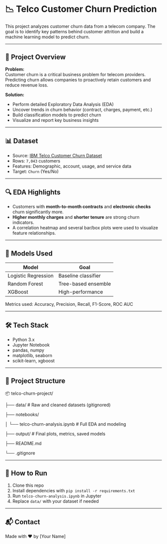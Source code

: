 # 📉 Telco Customer Churn Prediction

This project analyzes customer churn data from a telecom company. The goal is to identify key patterns behind customer attrition and build a machine learning model to predict churn.

---

## 📌 Project Overview

**Problem:**  
Customer churn is a critical business problem for telecom providers. Predicting churn allows companies to proactively retain customers and reduce revenue loss.

**Solution:**  
- Perform detailed Exploratory Data Analysis (EDA)
- Uncover trends in churn behavior (contract, charges, payment, etc.)
- Build classification models to predict churn
- Visualize and report key business insights

---

## 📊 Dataset

- Source: [IBM Telco Customer Churn Dataset](https://www.kaggle.com/blastchar/telco-customer-churn)
- Rows: `7,043` customers  
- Features: Demographic, account, usage, and service data  
- Target: `Churn` (Yes/No)

---

## 🔍 EDA Highlights

- Customers with **month-to-month contracts** and **electronic checks** churn significantly more.
- **Higher monthly charges** and **shorter tenure** are strong churn indicators.
- A correlation heatmap and several bar/box plots were used to visualize feature relationships.

---

## 🤖 Models Used

| Model                | Goal                 |
|---------------------|----------------------|
| Logistic Regression | Baseline classifier  |
| Random Forest       | Tree-based ensemble  |
| XGBoost             | High-performance     |

Metrics used: Accuracy, Precision, Recall, F1-Score, ROC AUC

---

## 🛠️ Tech Stack

- Python 3.x
- Jupyter Notebook
- pandas, numpy
- matplotlib, seaborn
- scikit-learn, xgboost

---

## 📁 Project Structure

📦 telco-churn-project/

├── data/ # Raw and cleaned datasets (gitignored)

├── notebooks/

│ └── telco-churn-analysis.ipynb # Full EDA and modeling

├── output/ # Final plots, metrics, saved models

├── README.md

└── .gitignore


---

## 🚀 How to Run

1. Clone this repo  
2. Install dependencies with `pip install -r requirements.txt`  
3. Run `telco-churn-analysis.ipynb` in Jupyter  
4. Replace `data/` with your dataset if needed

---


## 📬 Contact

Made with ❤️ by [Your Name]  
